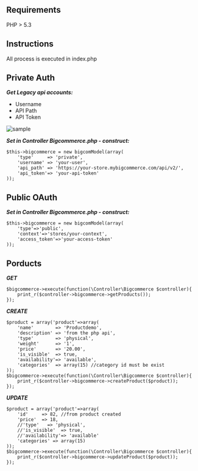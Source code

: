 Requirements
------------
PHP > 5.3

Instructions
------------
All process is executed in index.php

Private Auth
------------
***Get Legacy api accounts:***
-  Username
-  API Path
-  API Token

![sample](http://i.imgur.com/NJHVJIg.jpg)

***Set in Controller Bigcommerce.php - construct:***
```
$this->bigcommerce = new bigcomModel(array(
    'type'     => 'private',
    'username' => 'your-user',
    'api_path' => 'https://your-store.mybigcommerce.com/api/v2/',
    'api_token'=> 'your-api-token'
));
```

Public OAuth
-----------
***Set in Controller Bigcommerce.php - construct:***
```
$this->bigcommerce = new bigcomModel(array(
    'type'=>'public',
    'context'=>'stores/your-context',
    'access_token'=>'your-access-token'
));
```

Porducts
-----------
***GET***

```
$bigcommerce->execute(function(\Controller\Bigcommerce $controller){
    print_r($controller->bigcommerce->getProducts());
});
```

***CREATE***

```
$product = array('product'=>array(
    'name'        => 'Productdemo',
    'description' => 'from the php api',
    'type'        => 'physical',
    'weight'      => '1',
    'price'       => '20.00',
    'is_visible'  => true,
    'availability'=> 'available',
    'categories'  => array(15) //category id must be exist
));
$bigcommerce->execute(function(\Controller\Bigcommerce $controller){
    print_r($controller->bigcommerce->createProduct($product));
});
```

***UPDATE***

```
$product = array('product'=>array(
    'id'     => 82, //from product created
    'price'  => 18,
    //'type'   => 'physical',
    //'is_visible'  => true,
    //'availability'=> 'available'
    'categories' => array(15)
));
$bigcommerce->execute(function(\Controller\Bigcommerce $controller){
    print_r($controller->bigcommerce->updateProduct($product));
});
```
